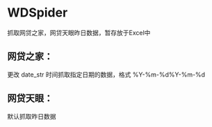 # WDSpider

抓取网贷之家，网贷天眼昨日数据，暂存放于Excel中

## 网贷之家：

更改 date_str 时间抓取指定日期的数据，格式 %Y-%m-%d%Y-%m-%d

## 网贷天眼：

默认抓取昨日数据
